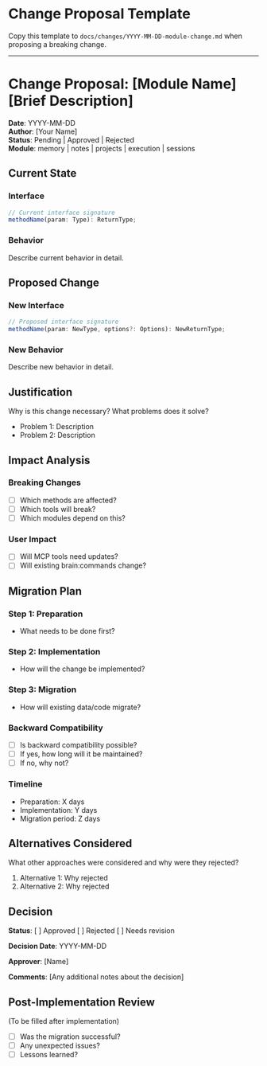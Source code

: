 # Change Proposal Template

Copy this template to `docs/changes/YYYY-MM-DD-module-change.md` when proposing a breaking change.

---

# Change Proposal: [Module Name] [Brief Description]

**Date**: YYYY-MM-DD  
**Author**: [Your Name]  
**Status**: Pending | Approved | Rejected  
**Module**: memory | notes | projects | execution | sessions  

## Current State

### Interface
```typescript
// Current interface signature
methodName(param: Type): ReturnType;
```

### Behavior
Describe current behavior in detail.

## Proposed Change

### New Interface
```typescript
// Proposed interface signature
methodName(param: NewType, options?: Options): NewReturnType;
```

### New Behavior
Describe new behavior in detail.

## Justification

Why is this change necessary? What problems does it solve?

- Problem 1: Description
- Problem 2: Description

## Impact Analysis

### Breaking Changes
- [ ] Which methods are affected?
- [ ] Which tools will break?
- [ ] Which modules depend on this?

### User Impact
- [ ] Will MCP tools need updates?
- [ ] Will existing brain:commands change?

## Migration Plan

### Step 1: Preparation
- What needs to be done first?

### Step 2: Implementation
- How will the change be implemented?

### Step 3: Migration
- How will existing data/code migrate?

### Backward Compatibility
- [ ] Is backward compatibility possible?
- [ ] If yes, how long will it be maintained?
- [ ] If no, why not?

### Timeline
- Preparation: X days
- Implementation: Y days
- Migration period: Z days

## Alternatives Considered

What other approaches were considered and why were they rejected?

1. Alternative 1: Why rejected
2. Alternative 2: Why rejected

## Decision

**Status**: [ ] Approved [ ] Rejected [ ] Needs revision

**Decision Date**: YYYY-MM-DD

**Approver**: [Name]

**Comments**: 
[Any additional notes about the decision]

## Post-Implementation Review

(To be filled after implementation)

- [ ] Was the migration successful?
- [ ] Any unexpected issues?
- [ ] Lessons learned?

